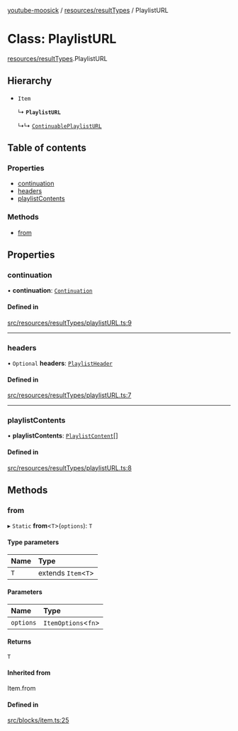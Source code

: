 [youtube-moosick](../README.md) / [resources/resultTypes](../modules/resources_resultTypes.md) / PlaylistURL

# Class: PlaylistURL

[resources/resultTypes](../modules/resources_resultTypes.md).PlaylistURL

## Hierarchy

- `Item`

  ↳ **`PlaylistURL`**

  ↳↳ [`ContinuablePlaylistURL`](resources_resultTypes.ContinuablePlaylistURL.md)

## Table of contents

### Properties

- [continuation](resources_resultTypes.PlaylistURL.md#continuation)
- [headers](resources_resultTypes.PlaylistURL.md#headers)
- [playlistContents](resources_resultTypes.PlaylistURL.md#playlistcontents)

### Methods

- [from](resources_resultTypes.PlaylistURL.md#from)

## Properties

### continuation

• **continuation**: [`Continuation`](../interfaces/resources_resultTypes.Continuation.md)

#### Defined in

[src/resources/resultTypes/playlistURL.ts:9](https://github.com/EvasiveXkiller/youtube-moosick/blob/9e1663a/src/resources/resultTypes/playlistURL.ts#L9)

___

### headers

• `Optional` **headers**: [`PlaylistHeader`](resources_resultTypes.PlaylistHeader.md)

#### Defined in

[src/resources/resultTypes/playlistURL.ts:7](https://github.com/EvasiveXkiller/youtube-moosick/blob/9e1663a/src/resources/resultTypes/playlistURL.ts#L7)

___

### playlistContents

• **playlistContents**: [`PlaylistContent`](resources_resultTypes.PlaylistContent.md)[]

#### Defined in

[src/resources/resultTypes/playlistURL.ts:8](https://github.com/EvasiveXkiller/youtube-moosick/blob/9e1663a/src/resources/resultTypes/playlistURL.ts#L8)

## Methods

### from

▸ `Static` **from**<`T`\>(`options`): `T`

#### Type parameters

| Name | Type |
| :------ | :------ |
| `T` | extends `Item`<`T`\> |

#### Parameters

| Name | Type |
| :------ | :------ |
| `options` | `ItemOptions`<`fn`\> |

#### Returns

`T`

#### Inherited from

Item.from

#### Defined in

[src/blocks/item.ts:25](https://github.com/EvasiveXkiller/youtube-moosick/blob/9e1663a/src/blocks/item.ts#L25)
